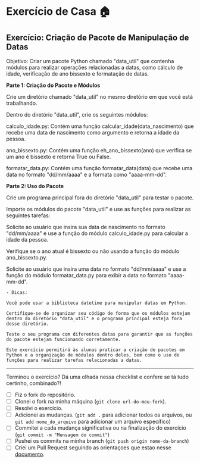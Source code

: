 # Exercício de Casa 🏠 


## Exercício: Criação de Pacote de Manipulação de Datas


Objetivo: Criar um pacote Python chamado "data_util" que contenha módulos para realizar operações relacionadas a datas, como cálculo de idade, verificação de ano bissexto e formatação de datas.

**Parte 1: Criação do Pacote e Módulos**

Crie um diretório chamado "data_util" no mesmo diretório em que você está trabalhando.

Dentro do diretório "data_util", crie os seguintes módulos:

calculo_idade.py: Contém uma função calcular_idade(data_nascimento) que recebe uma data de nascimento como argumento e retorna a idade da pessoa.

ano_bissexto.py: Contém uma função eh_ano_bissexto(ano) que verifica se um ano é bissexto e retorna True ou False.

formatar_data.py: Contém uma função formatar_data(data) que recebe uma data no formato "dd/mm/aaaa" e a formata como "aaaa-mm-dd".

**Parte 2: Uso do Pacote**

Crie um programa principal fora do diretório "data_util" para testar o pacote.

Importe os módulos do pacote "data_util" e use as funções para realizar as seguintes tarefas:

Solicite ao usuário que insira sua data de nascimento no formato "dd/mm/aaaa" e use a função do módulo calculo_idade.py para calcular a idade da pessoa.

Verifique se o ano atual é bissexto ou não usando a função do módulo ano_bissexto.py.

Solicite ao usuário que insira uma data no formato "dd/mm/aaaa" e use a função do módulo formatar_data.py para exibir a data no formato "aaaa-mm-dd".


```
- Dicas:

Você pode usar a biblioteca datetime para manipular datas em Python.

Certifique-se de organizar seu código de forma que os módulos estejam dentro do diretório "data_util" e o programa principal esteja fora desse diretório.

Teste o seu programa com diferentes datas para garantir que as funções do pacote estejam funcionando corretamente.

Este exercício permitirá às alunas praticar a criação de pacotes em Python e a organização de módulos dentro deles, bem como o uso de funções para realizar tarefas relacionadas a datas.
```

---

Terminou o exercício? Dá uma olhada nessa checklist e confere se tá tudo certinho, combinado?!

- [ ] Fiz o fork do repositório.
- [ ] Clonei o fork na minha máquina (`git clone url-do-meu-fork`).
- [ ] Resolvi o exercício.
- [ ] Adicionei as mudanças. (`git add .` para adicionar todos os arquivos, ou `git add nome_do_arquivo` para adicionar um arquivo específico)
- [ ] Commitei a cada mudança significativa ou na finalização do exercício (`git commit -m "Mensagem do commit"`)
- [ ] Pushei os commits na minha branch (`git push origin nome-da-branch`)
- [ ] Criei um Pull Request seguindo as orientaçoes que estao nesse [documento](https://github.com/mflilian/repo-example/blob/main/exercicios/para-casa/instrucoes-pull-request.md).
